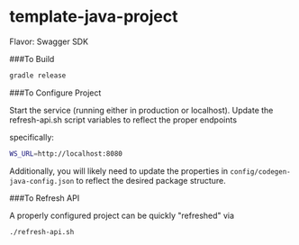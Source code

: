 # template-java-project

Flavor: Swagger SDK

###To Build

```bash
gradle release
```

###To Configure Project

Start the service (running either in production or localhost).  Update the refresh-api.sh script variables to reflect the proper endpoints

specifically:

```bash
WS_URL=http://localhost:8080
```
Additionally, you will likely need to update the properties in ```config/codegen-java-config.json``` to reflect the desired package structure.


###To Refresh API

A properly configured project can be quickly "refreshed" via

```bash
./refresh-api.sh
```